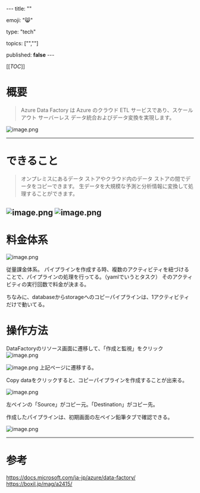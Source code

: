 --- title: ""

emoji: "😸" 

type: "tech" 

topics: ["",""] 

published: **false**  ---



[[_TOC_]]


# 概要
>Azure Data Factory は Azure のクラウド ETL サービスであり、スケールアウト サーバーレス データ統合およびデータ変換を実現します。

![image.png](/.attachments/image-96373ee7-aa6e-42d3-b823-24639a12329f.png)

---

# できること
>オンプレミスにあるデータ ストアやクラウド内のデータ ストアの間でデータをコピーできます。
>生データを大規模な予測と分析情報に変換して処理することができます。 

![image.png](/.attachments/image-b947d225-1f23-4ddd-ac78-838a7fad2944.png)
![image.png](/.attachments/image-9ab2490f-3b26-4324-b7ef-50409d2b2a9f.png)
---

# 料金体系
![image.png](/.attachments/image-72d84dfb-c4f9-4385-bce9-3919a29f06da.png)

従量課金体系。
パイプラインを作成する時、複数のアクティビティを紐づけることで、パイプラインの処理を行ってる。（yamlでいうとタスク）
そのアクティビティの実行回数で料金が決まる。

ちなみに、databaseからstorageへのコピーパイプラインは、1アクティビティだけで動いてる。

# 操作方法
DataFactoryのリソース画面に遷移して、「作成と監視」をクリック
![image.png](/.attachments/image-7535b029-9178-4e2f-b6a2-7d35adc40495.png)

![image.png](/.attachments/image-1c5d7c10-ec17-4002-8480-a3984faca212.png)
上記ページに遷移する。

Copy dataをクリックすると、コピーパイプラインを作成することが出来る。

![image.png](/.attachments/image-3d8556a5-4daf-4441-9326-97a3f19c0953.png)

左ペインの「Source」がコピー元。「Destination」がコピー先。

作成したパイプラインは、初期画面の左ペイン鉛筆タブで確認できる。

![image.png](/.attachments/image-cc7767dc-c7a3-4384-863c-b21fb95bdf15.png)

---

# 参考
https://docs.microsoft.com/ja-jp/azure/data-factory/
https://boxil.jp/mag/a2415/